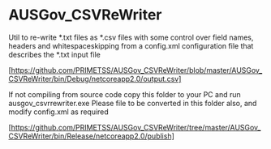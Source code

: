 ﻿# AUSGov_CSVReWriter

Util to re-write *.txt files as *.csv files with some control over field names, headers and whitespaceskipping from a config.xml configuration file that describes the *.txt input file

[https://github.com/PRIMETSS/AUSGov_CSVReWriter/blob/master/AUSGov_CSVReWriter/bin/Debug/netcoreapp2.0/output.csv]

If not compiling from source code copy this folder to your PC and run ausgov_csvrrewriter.exe
Please file to be converted in this folder also, and modify config.xml as required

[https://github.com/PRIMETSS/AUSGov_CSVReWriter/tree/master/AUSGov_CSVReWriter/bin/Release/netcoreapp2.0/publish]
